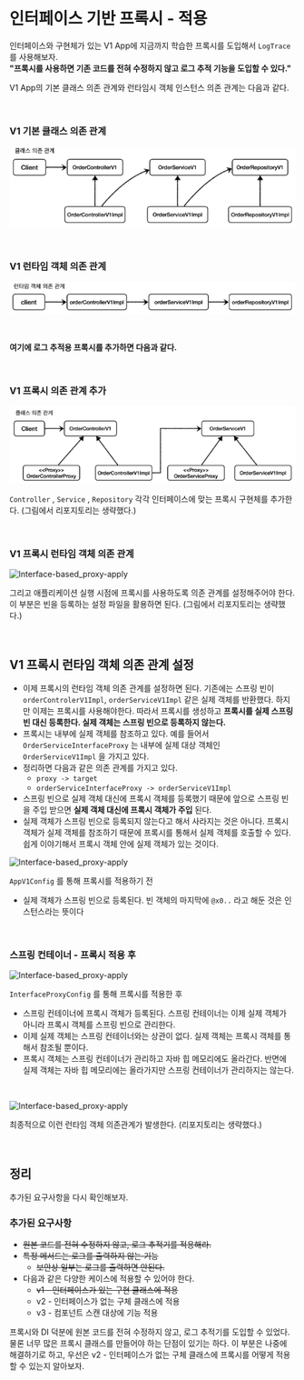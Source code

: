 # 인터페이스 기반 프록시 - 적용
인터페이스와 구현체가 있는 V1 App에 지금까지 학습한 프록시를 도입해서 ```LogTrace```를 사용해보자.<br>
**"프록시를 사용하면 기존 코드를 전혀 수정하지 않고 로그 추적 기능을 도입할 수 있다."**

V1 App의 기본 클래스 의존 관계와 런타임시 객체 인스턴스 의존 관계는 다음과 같다.

<br>

### V1 기본 클래스 의존 관계
![Interface-based_proxy-apply](13.Interface-based_proxy-apply1.PNG)

<br>

### V1 런타임 객체 의존 관계
![Interface-based_proxy-apply](13.Interface-based_proxy-apply2.PNG)

<br>

**여기에 로그 추적용 프록시를 추가하면 다음과 같다.**

<br>

### V1 프록시 의존 관계 추가
![Interface-based_proxy-apply](13.Interface-based_proxy-apply3.PNG)

```Controller``` , ```Service``` , ```Repository``` 각각 인터페이스에 맞는 프록시 구현체를 추가한다. (그림에서 리포지토리는 생략했다.)

<br>

### V1 프록시 런타임 객체 의존 관계
![Interface-based_proxy-apply](13.Interface-based_proxy-apply4.PNG)

그리고 애플리케이션 실행 시점에 프록시를 사용하도록 의존 관계를 설정해주어야 한다.
이 부분은 빈을 등록하는 설정 파일을 활용하면 된다. (그림에서 리포지토리는 생략했다.)

<br>

## V1 프록시 런타임 객체 의존 관계 설정
* 이제 프록시의 런타임 객체 의존 관계를 설정하면 된다. 기존에는 스프링 빈이 ```orderControlerV1Impl```, ```orderServiceV1Impl``` 같은 실제 객체를 반환했다.
  하지만 이제는 프록시를 사용해야한다. 따라서 프록시를 생성하고 **프록시를 실제 스프링 빈 대신 등록한다. 실제 객체는 스프링 빈으로 등록하지 않는다.**
* 프록시는 내부에 실제 객체를 참조하고 있다. 예를 들어서 ```OrderServiceInterfaceProxy``` 는 내부에 실제 대상 객체인 ```OrderServiceV1Impl``` 을 가지고 있다.
* 정리하면 다음과 같은 의존 관계를 가지고 있다.
  * ```proxy -> target```
  * ```orderServiceInterfaceProxy -> orderServiceV1Impl```
* 스프링 빈으로 실제 객체 대신에 프록시 객체를 등록했기 때문에 앞으로 스프링 빈을 주입 받으면 **실제 객체 대신에 프록시 객체가 주입** 된다.
* 실제 객체가 스프링 빈으로 등록되지 않는다고 해서 사라지는 것은 아니다. 프록시 객체가 실제 객체를 참조하기 때문에 프록시를 통해서 실제 객체를 호출할 수 있다.
  쉽게 이야기해서 프록시 객체 안에 실제 객체가 있는 것이다.

![Interface-based_proxy-apply](13.Interface-based_proxy-apply5.PNG)

```AppV1Config``` 를 통해 프록시를 적용하기 전
* 실제 객체가 스프링 빈으로 등록된다. 빈 객체의 마지막에 ```@x0..``` 라고 해둔 것은 인스턴스라는 뜻이다

<br>

### 스프링 컨테이너 - 프록시 적용 후

![Interface-based_proxy-apply](13.Interface-based_proxy-apply6.PNG)

```InterfaceProxyConfig``` 를 통해 프록시를 적용한 후
* 스프링 컨테이너에 프록시 객체가 등록된다. 스프링 컨테이너는 이제 실제 객체가 아니라 프록시 객체를 스프링 빈으로 관리한다.
* 이제 실제 객체는 스프링 컨테이너와는 상관이 없다. 실제 객체는 프록시 객체를 통해서 참조될 뿐이다.
* 프록시 객체는 스프링 컨테이너가 관리하고 자바 힙 메모리에도 올라간다. 반면에 실제 객체는 자바 힙 메모리에는 올라가지만 스프링 컨테이너가 관리하지는 않는다.

<br>

![Interface-based_proxy-apply](13.Interface-based_proxy-apply7.PNG)

최종적으로 이런 런타임 객체 의존관계가 발생한다. (리포지토리는 생략했다.)

<br>

## 정리
추가된 요구사항을 다시 확인해보자.

### 추가된 요구사항
* ~~원본 코드를 전혀 수정하지 않고, 로그 추적기를 적용해라.~~
* ~~특정 메서드는 로그를 출력하지 않는 기능~~
  * ~~보안상 일부는 로그를 출력하면 안된다.~~
* 다음과 같은 다양한 케이스에 적용할 수 있어야 한다.
  * ~~v1 - 인터페이스가 있는 구현 클래스에 적용~~
  * v2 - 인터페이스가 없는 구체 클래스에 적용
  * v3 - 컴포넌트 스캔 대상에 기능 적용

프록시와 DI 덕분에 원본 코드를 전혀 수정하지 않고, 로그 추적기를 도입할 수 있었다.
물론 너무 많은 프록시 클래스를 만들어야 하는 단점이 있기는 하다.
이 부분은 나중에 해결하기로 하고, 우선은 v2 - 인터페이스가 없는 구체 클래스에 프록시를 어떻게 적용할 수 있는지 알아보자.